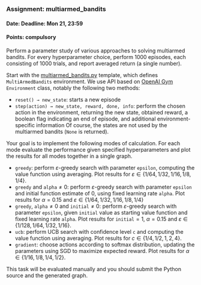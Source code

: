 ### Assignment: multiarmed_bandits
#### Date: Deadline: Mon 21, 23:59
#### Points: **compulsory**

Perform a parameter study of various approaches to solving multiarmed bandits.
For every hyperparameter choice, perform 1000 episodes, each consisting of
1000 trials, and report averaged return (a single number).

Start with the [multiarmed_bandits.py](https://github.com/ufal/npfl122/tree/master/labs/01/multiarmed_bandits.py)
template, which defines `MultiArmedBandits` environment. We use API based on
[OpenAI Gym](https://gym.openai.com/) `Environment` class, notably the following
two methods:
- `reset() → new_state`: starts a new episode
- `step(action) → new_state, reward, done, info`: perform the chosen action
  in the environment, returning the new state, obtained reward, a boolean
  flag indicating an end of episode, and additional environment-specific
  information
Of course, the states are not used by the multiarmed bandits (`None` is
returned).

Your goal is to implement the following modes of calculation. For each mode
evaluate the performance given specified hyperparameters and plot the results
for all modes together in a single graph.
- `greedy`: perform $ε$-greedy search with parameter `epsilon`, computing the
  value function using averaging. Plot results for
  $ε ∈ \{1/64, 1/32, 1/16, 1/8, 1/4\}$.
- `greedy` and `alpha`$≠0$: perform $ε$-greedy search with parameter `epsilon` and
  initial function estimate of 0, using fixed learning rate `alpha`. Plot
  results for $α=0.15$ and $ε ∈ \{1/64, 1/32, 1/16, 1/8, 1/4\}$
- `greedy`, `alpha`$≠0$ and `initial`$≠0$: perform $ε$-greedy search with
  parameter `epsilon`, given `initial` value as starting value function and
  fixed learning rate `alpha`. Plot results for `initial`$=1$, $α=0.15$ and
  $ε ∈ \{1/128, 1/64, 1/32, 1/16\}$.
- `ucb`: perform UCB search with confidence level `c` and computing the value
  function using averaging. Plot results for $c ∈ \{1/4, 1/2, 1, 2, 4\}$.
- `gradient`: choose actions according to softmax distribution, updating the
  parameters using SGD to maximize expected reward. Plot results for
  $α ∈ \{1/16, 1/8, 1/4, 1/2\}$.

This task will be evaluated manually and you should submit the Python source and
the generated graph.
